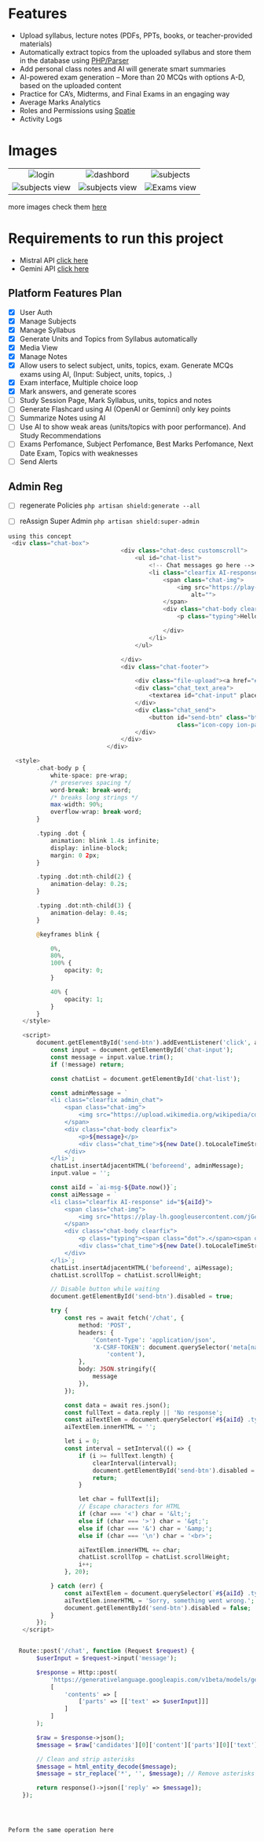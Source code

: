 
# Features

- Upload syllabus, lecture notes (PDFs, PPTs, books, or teacher-provided materials)
- Automatically extract topics from the uploaded syllabus and store them in the database using [PHP/Parser](https://github.com/smalot/pdfparser)
- Add personal class notes and AI will generate smart summaries
- AI-powered exam generation – More than 20 MCQs with options A-D, based on the uploaded content
-  Practice for CA’s, Midterms, and Final Exams in an engaging way
- Average Marks Analytics
- Roles and Permissions using [Spatie](https://filamentphp.com/plugins/bezhansalleh-shield)
- Activity Logs 

# Images
| | | |
|:-------------------------:|:-------------------------:|:-------------------------:|
| ![login](./images/Login%20Page.png "Login") | ![dashbord](./images/Dashboard.png "Dashboard") | ![subjects](./images/Subjects.png "Subjects") |
| ![subjects view](./images/Subject%20View.png "Subjects View") | ![subjects view](./images/Subject%20View%20Topics.png "Subjects View") | ![Exams view](./images/Exam%20List%20with%20Buttons.png "Exams View") |


more images check them [here](./images/)


# Requirements to run this project
- Mistral API [click here](https://console.mistral.ai/api-keys/)
- Gemini API [click here](https://aistudio.google.com/app/apikey)

## Platform Features Plan

- [x] User Auth
- [x] Manage Subjects
- [x] Manage Syllabus
- [x] Generate Units and Topics from Syllabus automatically
- [x] Media View
- [x] Manage Notes
- [x] Allow users to select subject, units, topics, exam. Generate MCQs exams using AI, (Input: Subject, units, topics, .)
- [x] Exam interface, Multiple choice loop
- [x] Mark answers, and generate scores
- [ ] Study Session Page, Mark Syllabus, units, topics and notes
- [ ] Generate Flashcard using AI (OpenAI or Geminni) only key points
- [ ] Summarize Notes using AI
- [ ] Use AI to show weak areas (units/topics with poor performance). And Study Recommendations
- [ ] Exams Perfomance, Subject Perfomance, Best Marks Perfomance, Next Date Exam, Topics with weaknesses
- [ ] Send Alerts

## Admin Reg
- [ ] regenerate Policies `php artisan shield:generate --all`
- [ ] reAssign Super Admin `php artisan shield:super-admin`


``` php
using this concept
 <div class="chat-box">
                                <div class="chat-desc customscroll">
                                    <ul id="chat-list">
                                        <!-- Chat messages go here -->
                                        <li class="clearfix AI-response" id="${aiId}">
                                            <span class="chat-img">
                                                <img src="https://play-lh.googleusercontent.com/jGccq1xrZ7XxhCIA3UOfO4mWhcKjRQAHpMoxEeZLZ0lE8RDgmmFVM4Cgo-29wXn4Gm4=w480-h960-rw"
                                                    alt="">
                                            </span>
                                            <div class="chat-body clearfix">
                                                <p class="typing">Hello I am AI here willing to help</p>

                                            </div>
                                        </li>
                                    </ul>

                                </div>
                                <div class="chat-footer">

                                    <div class="file-upload"><a href="#"></a></div>
                                    <div class="chat_text_area">
                                        <textarea id="chat-input" placeholder="Type your message…"></textarea>
                                    </div>
                                    <div class="chat_send">
                                        <button id="send-btn" class="btn btn-link"><i
                                                class="icon-copy ion-paper-airplane"></i></button>
                                    </div>
                                </div>
                            </div>

  <style>
        .chat-body p {
            white-space: pre-wrap;
            /* preserves spacing */
            word-break: break-word;
            /* breaks long strings */
            max-width: 90%;
            overflow-wrap: break-word;
        }

        .typing .dot {
            animation: blink 1.4s infinite;
            display: inline-block;
            margin: 0 2px;
        }

        .typing .dot:nth-child(2) {
            animation-delay: 0.2s;
        }

        .typing .dot:nth-child(3) {
            animation-delay: 0.4s;
        }

        @keyframes blink {

            0%,
            80%,
            100% {
                opacity: 0;
            }

            40% {
                opacity: 1;
            }
        }
    </style>

    <script>
        document.getElementById('send-btn').addEventListener('click', async function() {
            const input = document.getElementById('chat-input');
            const message = input.value.trim();
            if (!message) return;

            const chatList = document.getElementById('chat-list');

            const adminMessage = `
            <li class="clearfix admin_chat">
                <span class="chat-img">
                    <img src="https://upload.wikimedia.org/wikipedia/commons/thumb/1/12/User_icon_2.svg/640px-User_icon_2.svg.png" width="40">
                </span>
                <div class="chat-body clearfix">
                    <p>${message}</p>
                    <div class="chat_time">${new Date().toLocaleTimeString([], { hour: '2-digit', minute: '2-digit' })}</div>
                </div>
            </li>`;
            chatList.insertAdjacentHTML('beforeend', adminMessage);
            input.value = '';

            const aiId = `ai-msg-${Date.now()}`;
            const aiMessage = `
            <li class="clearfix AI-response" id="${aiId}">
                <span class="chat-img">
                    <img src="https://play-lh.googleusercontent.com/jGccq1xrZ7XxhCIA3UOfO4mWhcKjRQAHpMoxEeZLZ0lE8RDgmmFVM4Cgo-29wXn4Gm4=w480-h960-rw" width="40">
                </span>
                <div class="chat-body clearfix">
                    <p class="typing"><span class="dot">.</span><span class="dot">.</span><span class="dot">.</span></p>
                    <div class="chat_time">${new Date().toLocaleTimeString([], { hour: '2-digit', minute: '2-digit' })}</div>
                </div>
            </li>`;
            chatList.insertAdjacentHTML('beforeend', aiMessage);
            chatList.scrollTop = chatList.scrollHeight;

            // Disable button while waiting
            document.getElementById('send-btn').disabled = true;

            try {
                const res = await fetch('/chat', {
                    method: 'POST',
                    headers: {
                        'Content-Type': 'application/json',
                        'X-CSRF-TOKEN': document.querySelector('meta[name="csrf-token"]').getAttribute(
                            'content'),
                    },
                    body: JSON.stringify({
                        message
                    }),
                });

                const data = await res.json();
                const fullText = data.reply || 'No response';
                const aiTextElem = document.querySelector(`#${aiId} .typing`);
                aiTextElem.innerHTML = '';

                let i = 0;
                const interval = setInterval(() => {
                    if (i >= fullText.length) {
                        clearInterval(interval);
                        document.getElementById('send-btn').disabled = false;
                        return;
                    }

                    let char = fullText[i];
                    // Escape characters for HTML
                    if (char === '<') char = '&lt;';
                    else if (char === '>') char = '&gt;';
                    else if (char === '&') char = '&amp;';
                    else if (char === '\n') char = '<br>';

                    aiTextElem.innerHTML += char;
                    chatList.scrollTop = chatList.scrollHeight;
                    i++;
                }, 20);

            } catch (err) {
                const aiTextElem = document.querySelector(`#${aiId} .typing`);
                aiTextElem.innerHTML = 'Sorry, something went wrong.';
                document.getElementById('send-btn').disabled = false;
            }
        });
    </script>


   Route::post('/chat', function (Request $request) {
        $userInput = $request->input('message');

        $response = Http::post(
            'https://generativelanguage.googleapis.com/v1beta/models/gemini-2.0-flash:generateContent?key=' . env('GEMINI_API_KEY'),
            [
                'contents' => [
                    ['parts' => [['text' => $userInput]]]
                ]
            ]
        );

        $raw = $response->json();
        $message = $raw['candidates'][0]['content']['parts'][0]['text'] ?? 'No response';

        // Clean and strip asterisks
        $message = html_entity_decode($message);
        $message = str_replace('*', '', $message); // Remove asterisks

        return response()->json(['reply' => $message]);
    });




Peform the same operation here

```